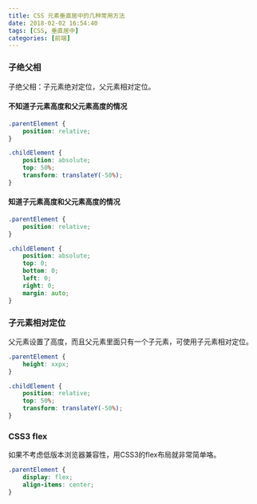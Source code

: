 ```yaml
---
title: CSS 元素垂直居中的几种常用方法
date: 2018-02-02 16:54:40
tags: [CSS, 垂直居中]
categories: [前端]
---
```


### 子绝父相

子绝父相：子元素绝对定位，父元素相对定位。

#### 不知道子元素高度和父元素高度的情况

```css
.parentElement {
    position: relative;
}

.childElement {
    position: absolute;
    top: 50%;
    transform: translateY(-50%);
}
```

#### 知道子元素高度和父元素高度的情况

```css
.parentElement {
    position: relative;
}

.childElement {
    position: absolute;
    top: 0;
    bottom: 0;
    left: 0;
    right: 0;
    margin: auto;
}
```


### 子元素相对定位

父元素设置了高度，而且父元素里面只有一个子元素，可使用子元素相对定位。

```css
.parentElement {
    height: xxpx;
}

.childElement {
    position: relative;
    top: 50%;
    transform: translateY(-50%);
}
```

### CSS3 flex

如果不考虑低版本浏览器兼容性，用CSS3的flex布局就非常简单咯。

```css
.parentElement {
    display: flex;
    align-items: center;
}
```